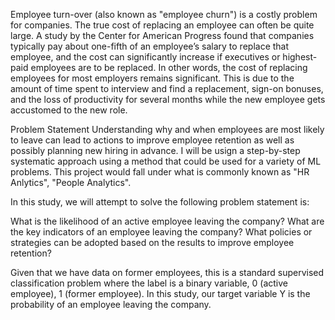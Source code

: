 Employee turn-over (also known as "employee churn") is a costly problem for companies. The true cost of replacing an employee can often be quite large. A study by the Center for American Progress found that companies typically pay about one-fifth of an employee’s salary to replace that employee, and the cost can significantly increase if executives or highest-paid employees are to be replaced. In other words, the cost of replacing employees for most employers remains significant. This is due to the amount of time spent to interview and find a replacement, sign-on bonuses, and the loss of productivity for several months while the new employee gets accustomed to the new role.

Problem Statement
Understanding why and when employees are most likely to leave can lead to actions to improve employee retention as well as possibly planning new hiring in advance. I will be usign a step-by-step systematic approach using a method that could be used for a variety of ML problems. This project would fall under what is commonly known as "HR Anlytics", "People Analytics".

In this study, we will attempt to solve the following problem statement is:

What is the likelihood of an active employee leaving the company?
What are the key indicators of an employee leaving the company?
What policies or strategies can be adopted based on the results to improve employee retention?

Given that we have data on former employees, this is a standard supervised classification problem where the label is a binary variable, 0 (active employee), 1 (former employee). In this study, our target variable Y is the probability of an employee leaving the company.
